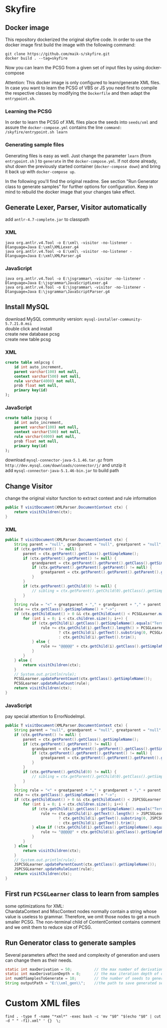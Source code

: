# Skyfire

## Docker image

This repository dockerized the original skyfire code.
In order to use the docker image first build the image with the following command:

	git clone https://github.com/maik-s/skyfire.git
	docker build . --tag=skyfire

Now you can learn the PCSG from a given set of input files by using docker-compose

Attention: This docker image is only configured to learn/generate XML files. In case you want to learn the PCSG of VBS or JS you need first to compile the respective classes by modifying the `Dockerfile` and then adapt the `entrypoint.sh`.

### Learning the PCSG

In order to learn the PCSG of XML files place the seeds into `seeds/xml` and assure the `docker-compose.yml` contains the line `command: /skyfire/entrypoint.sh learn`

### Generating sample files

Generating files is easy as well. Just change the parameter `learn` (from `entrypoint.sh` ) to `generate` in the `docker-compose.yml`.
If not done already, shut down the previously started container (`docker-compose down`) and bring it back up with `docker-compose up`.

In the following you'll find the original readme. See section "Run Generator class to generate samples" for further options for configuration. Keep in mind to rebuild the docker image that your changes take effect.


## Generate Lexer, Parser, Visitor automatically

add `antlr-4.7-complete.jar` to classpath

### XML

	java org.antlr.v4.Tool -o E:\xml\ -visitor -no-listener -Dlanguage=Java E:\xml\XMLLexer.g4
	java org.antlr.v4.Tool -o E:\xml\ -visitor -no-listener -Dlanguage=Java E:\xml\XMLParser.g4

### JavaScript

	java org.antlr.v4.Tool -o E:\jsgrammar\ -visitor -no-listener -Dlanguage=Java E:\jsgrammar\JavaScriptLexer.g4
	java org.antlr.v4.Tool -o E:\jsgrammar\ -visitor -no-listener -Dlanguage=Java E:\jsgrammar\JavaScriptParser.g4

## Install MySQL

download MySQL community version: `mysql-installer-community-5.7.21.0.msi`  
double click and install  
create new database pcsg  
create new table pcsg  

### XML

```sql
create table xmlpcsg (
	id int auto_increment,
	parent varchar(100) not null,
	context varchar(500) not null,
	rule varchar(4000) not null,
	prob float not null,
	primary key(id)
);
```

### JavaScript

```sql
create table jspcsg (
	id int auto_increment,
	parent varchar(100) not null,
	context varchar(500) not null,
	rule varchar(4000) not null,
	prob float not null,
	primary key(id)
);
```

download `mysql-connector-java-5.1.46.tar.gz` from `http://dev.mysql.com/downloads/connector/j/` and unzip it  
add `mysql-connector-java-5.1.46-bin.jar` to build path

## Change Visitor

change the original visitor function to extract context and rule information  

```java
public T visitDocument(XMLParser.DocumentContext ctx) {
	return visitChildren(ctx);
}
```

### XML 

```java
public T visitDocument(XMLParser.DocumentContext ctx) {
	String parent = "null", grandparent = "null", greatparent = "null", sibling = "null";
	if (ctx.getParent() != null) {
		parent = ctx.getParent().getClass().getSimpleName();
		if (ctx.getParent().getParent() != null) {
			grandparent = ctx.getParent().getParent().getClass().getSimpleName();
			if (ctx.getParent().getParent().getParent() != null) {
				greatparent = ctx.getParent().getParent().getParent().getClass().getSimpleName();
			}
		}
		if (ctx.getParent().getChild(0) != null) {
			// sibling = ctx.getParent().getChild(0).getClass().getSimpleName();
		}
	}
	String rule = "<" + greatparent + "," + grandparent + "," + parent + "," + sibling + ">";
	rule += ctx.getClass().getSimpleName() + "->";
	if (ctx.getChildCount() > 0 && ctx.getChildCount() < PCSGLearner.maxChildCount) {
		for (int i = 0; i < ctx.children.size(); i++) {
			if (ctx.getChild(i).getClass().getSimpleName().equals("TerminalNodeImpl")) {
				rule += ctx.getChild(i).getText().length() > PCSGLearner.maxChildLength
						? ctx.getChild(i).getText().substring(0, PCSGLearner.maxChildLength).trim()
						: ctx.getChild(i).getText().trim();
			} else {
				rule += "@@@@@" + ctx.getChild(i).getClass().getSimpleName() + "#####";
			}
		}
	} else {
		return visitChildren(ctx);
	}
	// System.out.println(rule);
	PCSGLearner.updateParentCount(ctx.getClass().getSimpleName());
	PCSGLearner.updateRuleCount(rule);
	return visitChildren(ctx);
}
```

### JavaScript

pay special attention to ErrorNodeImpl.

```java
public T visitDocument(XMLParser.DocumentContext ctx) {
	String parent = "null", grandparent = "null", greatparent = "null", sibling = "null";
	if (ctx.getParent() != null) {
		parent = ctx.getParent().getClass().getSimpleName();
		if (ctx.getParent().getParent() != null) {
			grandparent = ctx.getParent().getParent().getClass().getSimpleName();
			if (ctx.getParent().getParent().getParent() != null) {
				greatparent = ctx.getParent().getParent().getParent().getClass().getSimpleName();
			}
		}
		if (ctx.getParent().getChild(0) != null) {
			// sibling = ctx.getParent().getChild(0).getClass().getSimpleName();
		}
	}
	String rule = "<" + greatparent + "," + grandparent + "," + parent + "," + sibling + ">";
	rule += ctx.getClass().getSimpleName() + "->";
	if (ctx.getChildCount() > 0 && ctx.getChildCount() < JSPCSGLearner.maxChildCount) {
		for (int i = 0; i < ctx.children.size(); i++) {
			if (ctx.getChild(i).getClass().getSimpleName().equals("TerminalNodeImpl")) {
				rule += ctx.getChild(i).getText().length() > JSPCSGLearner.maxChildLength
						? ctx.getChild(i).getText().substring(0, JSPCSGLearner.maxChildLength).trim()
						: ctx.getChild(i).getText().trim();
			} else if (!ctx.getChild(i).getClass().getSimpleName().equals("ErrorNodeImpl")){
				rule += "@@@@@" + ctx.getChild(i).getClass().getSimpleName() + "#####";
			}
		}
	} else {
		return visitChildren(ctx);
	}
	// System.out.println(rule);
	JSPCSGLearner.updateParentCount(ctx.getClass().getSimpleName());
	JSPCSGLearner.updateRuleCount(rule);
	return visitChildren(ctx);
}	
```

##  First run `PCSGLearner` class to learn from samples

some optimizations for XML:  
ChardataContext and MiscContext nodes normally contain a string whose value is useless to grammar. Therefore, we omit those nodes to get a much smaller PCSG.
The non-terminal child of ContentContext contains comment and we omit them to reduce size of PCSG.

##  Run Generator class to generate samples

Several parameters affect the seed and complexity of generation and users can change them as their needs.

```java
static int maxDerivation = 50;			// the max number of derivation
static int maxDerivationDepth = 8;		// the max iteration depth of derivation
int numOfSamplesToGenerate = 10; 		// the number of seeds to generate
String outputPath = "E:\\xml_gen\\";	//the path to save generated seeds
```

# Custom XML files

	find . -type f -name "*xml*" -exec bash -c 'mv "$0" "$(echo "$0" | cut -d " " -f1).xml" ' {}  \;